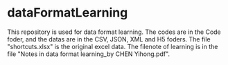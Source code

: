 # dataFormatLearning
This repository is used for data format learning.
The codes are in the Code foder, and the datas are in the CSV, JSON, XML and H5 foders.
The file "shortcuts.xlsx" is the original excel data.
The filenote of learning is in the file "Notes in data format learning_by CHEN Yihong.pdf".

